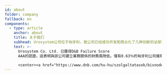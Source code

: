 ```yaml
---
id: about
folder: company
fallback: en
components:
  - type: article
    anchor: about
    title: 关于我们
    subhead: Urosystem公司位于匈牙利，我公司已经成功开发和商业化了几种创新的泌尿科设备。我们的目标是彻底改革下尿路疾病的膀胱内治疗。     我们希望使应用局部疗法更有效，更轻松，更舒适，更便宜。
    text: >-
      Urosystem Co. Ltd. 已獲得D&B Failure Score
      AAA的認證，這表明與該公司建立業務關係的財務風險低。僅有0.63％的匈牙利公司擁有此證書。

      <center><a href="https://www.dnb.com/hu-hu/szolgaltatasok/bisnode-tanusitvany" rel="_noopener" target="_blank"><img loading="lazy" src="https://certificate.hungary.dnb.com/getimage?cid=5291630&lang=en&typ=l&bg=FFFFFF&fg=000000" alt="Dun & Bradstreet tanusitvany" style="border:1px solid #CCCCCC" oncontextmenu="return false" title="  The risk of business transactions with companies that possess a Dun &amp; Bradstreet Certificate is low. The rating is based on the Dun &amp; Bradstreet rating system which combines one hundred years of international experience and considers hundreds of variables. The Dun &amp; Bradstreet Certificate indicates the current status of the company which is updated daily.  " /> </a></center>
---
```

